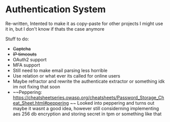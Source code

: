 # Authentication System

Re-written, Intented to make it as copy-paste for other projects I might use it in, but I don't know if thats the case anymore

Stuff to do:

- ~~Captcha~~ 
- ~~IP timeouts~~
- OAuth2 support
- MFA support
- Still need to make email parsing less horrible
- Use relation or what ever its called for online users
- Maybe refractor and rewrite the authenticate extractor or something idk im not fixing that soon
- ~~Peppering: https://cheatsheetseries.owasp.org/cheatsheets/Password_Storage_Cheat_Sheet.html#peppering ~~ Looked into peppering and turns out maybe it wasnt a good idea, however still considerning implementing aes 256 db encryption and storing secret in tpm or something like that
